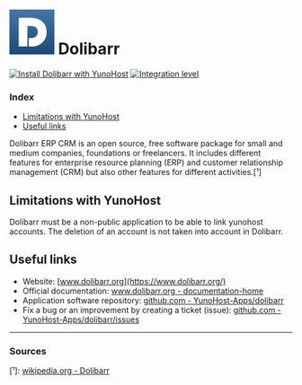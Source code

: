 # <img src="/images/dolibarr_logo.png" width="80px" alt="Dolibarr's logo"> Dolibarr

[![Install Dolibarr with YunoHost](https://install-app.yunohost.org/install-with-yunohost.png)](https://install-app.yunohost.org/?app=dolibarr) [![Integration level](https://dash.yunohost.org/integration/dolibarr.svg)](https://dash.yunohost.org/appci/app/dolibarr)

### Index

- [Limitations with YunoHost](#limitations-with-yunohost)
- [Useful links](#useful-links)

Dolibarr ERP CRM is an open source, free software package for small and medium companies, foundations or freelancers. It includes different features for enterprise resource planning (ERP) and customer relationship management (CRM) but also other features for different activities.[¹]

## Limitations with YunoHost

Dolibarr must be a non-public application to be able to link yunohost accounts. The deletion of an account is not taken into account in Dolibarr.

## Useful links

+ Website: [www.dolibarr.org](https://www.dolibarr.org/)
+ Official documentation: [www.dolibarr.org - documentation-home](https://www.dolibarr.org/documentation-home)
+ Application software repository: [github.com - YunoHost-Apps/dolibarr](https://github.com/Yunohost-Apps/dolibarr_ynh)
+ Fix a bug or an improvement by creating a ticket (issue): [github.com - YunoHost-Apps/dolibarr/issues](https://github.com/Yunohost-Apps/dolibarr_ynh/issues)

-----

### Sources

[¹]: [wikipedia.org - Dolibarr](https://en.wikipedia.org/wiki/Dolibarr)
